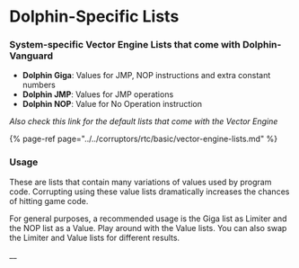 # Dolphin-Specific Lists

### System-specific Vector Engine Lists that come with Dolphin-Vanguard

* **Dolphin Giga**: Values for JMP, NOP instructions and extra constant numbers
* **Dolphin JMP**: Values for JMP operations
* **Dolphin NOP**: Value for No Operation instruction

_Also check this link for the default lists that come with the Vector Engine_

{% page-ref page="../../corruptors/rtc/basic/vector-engine-lists.md" %}

### Usage

These are lists that contain many variations of values used by program code. Corrupting using these value lists dramatically increases the chances of hitting game code.

For general purposes, a recommended usage is the Giga list as Limiter and the NOP list as a Value. Play around with the Value lists. You can also swap the Limiter and Value lists for different results.

\_\_

